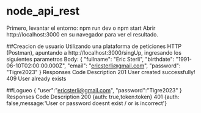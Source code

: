 # node_api_rest

Primero, levantar el entorno:
npm run dev
o
npm start
Abrir http://localhost:3000 en su navegador para ver el resultado.

##Creacion de usuario
Utilizando una plataforma de peticiones HTTP (Postman), apuntando a http://localhost:3000/singUp, ingresando los siguientes parametros 
Body:
{
    "fullname": "Eric Sterli",
    "birthdate": "1991-06-10T02:00:00.000Z",
    "email": "ericsterli@gmail.com",
    "password": "Tigre2023"
}
Responses
Code	Description
201	  User created successfully!
409	  User already exists

##Logueo
{
    "user":"ericsterli@gmail.com",
    "password":"Tigre2023"
}
Responses
Code	Description
200	  {auth: true,token:token}
401	  {auth: false,message:'User or password doesnt exist / or is incorrect'}
